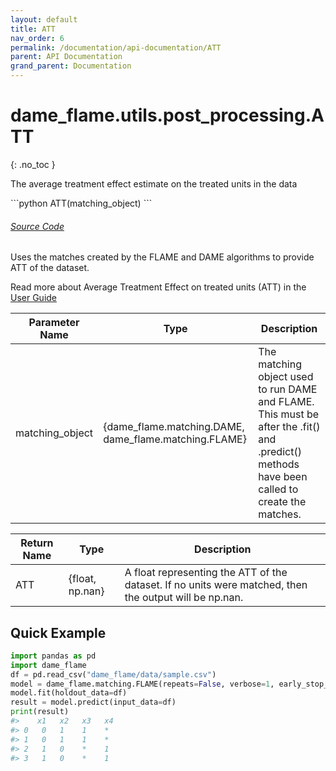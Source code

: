 ```yaml
---
layout: default
title: ATT
nav_order: 6
permalink: /documentation/api-documentation/ATT
parent: API Documentation
grand_parent: Documentation
---
```


# dame_flame.utils.post_processing.ATT
{: .no_toc }
 
The average treatment effect estimate on the treated units in the data


<div class="code-example" markdown="1">
```python
ATT(matching_object)
```
</div>
<div id="source" class="language-markdown highlighter-rouge">
  <a class="number" href="#SourceCode"></a> 
  <a href="https://github.com/almost-matching-exactly/DAME-FLAME-Python-Package/blob/master/dame_flame/utils/post_processing.py#L36">
    <h6><u>Source Code</u></h6>
  </a>
</div>

Uses the matches created by the FLAME and DAME algorithms to provide ATT of the dataset.

Read more about Average Treatment Effect on treated units (ATT) in the [User Guide](../user-guide/Treatment-Effects.html)


| Parameter Name   | Type | Description |
|------------------|---------------------------------------------|---------|
| matching_object | {dame_flame.matching.DAME, dame_flame.matching.FLAME} | The matching object used to run DAME and FLAME. This must be after the .fit() and .predict() methods have been called to create the matches. |


| Return Name | Type | Description  |
|-------------|------| --------------------------------------------------------------------|
| ATT    | {float, np.nan} | A float representing the ATT of the dataset. If no units were matched, then the output will be np.nan. |


## Quick Example

```python
import pandas as pd
import dame_flame
df = pd.read_csv("dame_flame/data/sample.csv")
model = dame_flame.matching.FLAME(repeats=False, verbose=1, early_stop_iterations=False)
model.fit(holdout_data=df)
result = model.predict(input_data=df)
print(result)
#>    x1   x2   x3   x4
#> 0   0   1    1    *     
#> 1   0   1    1    *     
#> 2   1   0    *    1     
#> 3   1   0    *    1     
```
